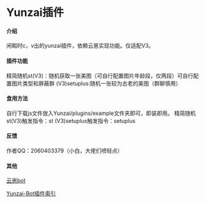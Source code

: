 # Yunzai插件

#### 介绍
闲暇时c，v出的yunzai插件，依赖云崽实现功能。仅适配V3。

#### 插件功能

精简随机st(V3)：随机获取一张美图（可自行配置图片年龄段，仅两段）可自行配置图片类型和屏蔽群
(V3)setuplus:随机一张较为古老的美图（群聊慎用）

#### 食用方法

自行下载js文件放入Yunzai/plugins/example文件夹即可，即装即用。
精简随机st(V3)触发指令：st
(V3)setuplus触发指令：setuplus

#### 反馈

作者QQ：2060403379（小白，大佬们喷轻点）

#### 其他

[云崽bot](https://gitee.com/Le-niao/Yunzai-Bot)

[Yunzai-Bot插件索引](https://gitee.com/Hikari666/Yunzai-Bot-plugins-index) 